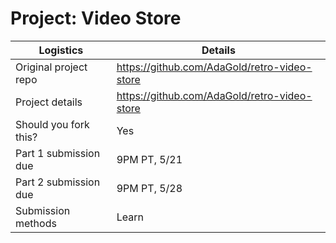 # Project: Video Store 

| Logistics                  | Details                                  |
| -------------------------- | ---------------------------------------- |
| Original project repo      | https://github.com/AdaGold/retro-video-store |
| Project details            | https://github.com/AdaGold/retro-video-store |
| Should you fork this?      | Yes                                      |
| Part 1 submission due      | 9PM PT, 5/21                             |
| Part 2 submission due      | 9PM PT, 5/28                             |
| Submission methods         | Learn                                    |
